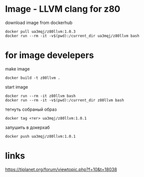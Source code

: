 
# Image - LLVM clang for z80
download image from dockerhub

```
docker pull ua3mqj/z80llvm:1.0.3
docker run --rm -it -v$(pwd):/current_dir ua3mqj/z80llvm bash
```


# for image develepers
make image

```
docker build -t z80llvm .
```

start image

```
docker run --rm -it z80llvm bash
docker run --rm -it -v$(pwd):/current_dir z80llvm bash
```

тегнуть собраный образ

```
docker tag <тег> ua3mqj/z80llvm:1.0.1
```

запушить в докерхаб

```
docker push ua3mqj/z80llvm:1.0.1
```

# links
https://tiplanet.org/forum/viewtopic.php?f=10&t=18038
